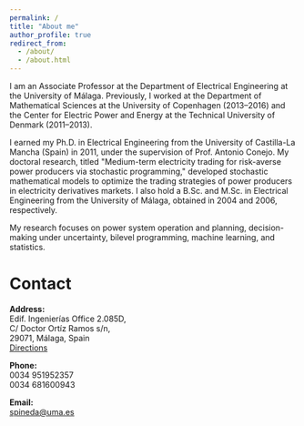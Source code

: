 ```yaml
---
permalink: /
title: "About me"
author_profile: true
redirect_from: 
  - /about/
  - /about.html
---
```


I am an Associate Professor at the Department of Electrical Engineering at the University of Málaga. Previously, I worked at the Department of Mathematical Sciences at the University of Copenhagen (2013–2016) and the Center for Electric Power and Energy at the Technical University of Denmark (2011–2013).

I earned my Ph.D. in Electrical Engineering from the University of Castilla-La Mancha (Spain) in 2011, under the supervision of Prof. Antonio Conejo. My doctoral research, titled "Medium-term electricity trading for risk-averse power producers via stochastic programming," developed stochastic mathematical models to optimize the trading strategies of power producers in electricity derivatives markets. I also hold a B.Sc. and M.Sc. in Electrical Engineering from the University of Málaga, obtained in 2004 and 2006, respectively.

My research focuses on power system operation and planning, decision-making under uncertainty, bilevel programming, machine learning, and statistics.

# Contact

**Address:**  
Edif. Ingenierías Office 2.085D,  
C/ Doctor Ortíz Ramos s/n,  
29071, Málaga, Spain  
[Directions](https://maps.google.com/maps?ll=36.714982,-4.491975&z=16&t=m&hl=en-US&gl=US&mapclient=embed&daddr=UMA%3A%20Escuela%20T%C3%A9cnica%20Superior%20de%20Ingenier%C3%ADa%20Industrial%20Edificio%20de%20Ingenier%C3%ADas%2C%20UMA%20Campus%20de%20Teatinos%20C%2F%20Doctor%20Ortiz%20Ramos%2C%20S%2FN%2029071%20M%C3%A1laga%2C%20Spain@36.7154756,-4.4931618)

**Phone:**  
0034 ​951952357  
0034 681600943

**Email:**  
[spineda@uma.es](mailto:spineda@uma.es)

